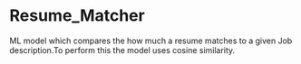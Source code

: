 # Resume_Matcher
ML model which compares the how much a resume matches to a given Job description.To perform this the model uses cosine similarity.
